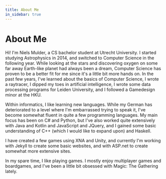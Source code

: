 ```yaml
---
title: About Me
in_sidebar: true
---
```


# About Me

Hi! I'm Niels Mulder, a CS bachelor student at Utrecht University. I started studying Astrophysics in 2014, and switched to Computer Science in the following year. While looking at the stars and discovering oxygen on some far away Earth-like planet had always been a dream, Computer Science has proven to be a better fit for me since it's a little bit more hands on. In the past few years, I've learned about the basics of Computer Science, I wrote a raytracer, I dipped my toes in artificial intelligence, I wrote some data processing programs for Leiden University, and I followed a Gamedesign minor at the HKU.

Within informatics, I like learning new languages. While my German has deteriorated to a level where I'm embarrassed trying to speak it, I've become somewhat fluent in quite a few programming languages. My main focus has been on C# and Python, but I've also worked quite extensively with Java and Kotlin and JavaScript and JQuery, and I gained some basic understanding of C++ (which I would like to expand upon) and Haskell.

I have created a few games using XNA and Unity, and currently I'm working with Jekyll to create some basic websites, and with ASP.net to create somewhat more extensive sites.

In my spare time, I like playing games. I mostly enjoy multiplayer games and boardgames, and I've been a little bit obsessed with Magic: The Gathering lately.